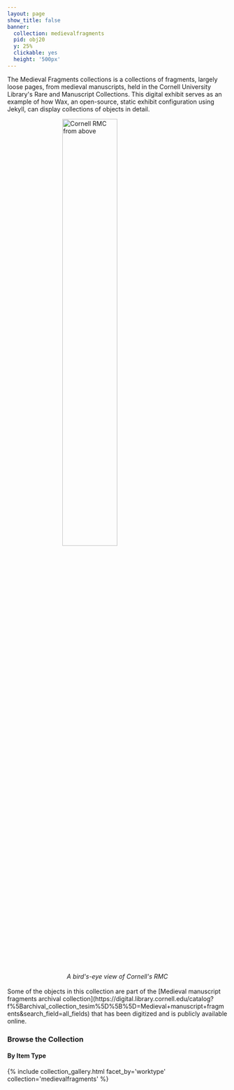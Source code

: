 ```yaml
---
layout: page
show_title: false
banner:
  collection: medievalfragments
  pid: obj20
  y: 25%
  clickable: yes
  height: '500px'
---
```


The Medieval Fragments collections is a collections of fragments, largely loose pages, from medieval manuscripts, held in the Cornell University Library's Rare and Manuscript Collections. This digital exhibit serves as an example of how Wax, an open-source, static exhibit configuration using Jekyll, can display collections of objects in detail.
<style>
.center {
  display: block;
  margin-left: auto;
  margin-right: auto;
  width: 50%;
}
</style>

<img src="https://encrypted-tbn0.gstatic.com/images?q=tbn:ANd9GcRswm89Pl4VhxscrJfBzLwjDrCvktVllYreWg&s" class="center" alt="Cornell RMC from above">
<div style="text-align:center">
<em>A bird's-eye view of Cornell's RMC</em>
</div>

<br> 
Some of the objects in this collection are part of the [Medieval manuscript fragments archival collection](https://digital.library.cornell.edu/catalog?f%5Barchival_collection_tesim%5D%5B%5D=Medieval+manuscript+fragments&search_field=all_fields) that has been digitized and is publicly available online.

### Browse the Collection

#### By Item Type
{% include collection_gallery.html facet_by='worktype' collection='medievalfragments' %}
